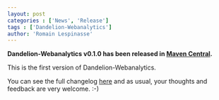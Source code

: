 ```yaml
---
layout: post
categories : ['News', 'Release']
tags : ['Dandelion-Webanalytics']
author: 'Romain Lespinasse'
---
```

**Dandelion-Webanalytics v0.1.0 has been released in [Maven Central](http://search.maven.org/#search%7Cga%7C1%7Cdandelion).**

This is the first version of Dandelion-Webanalytics.

You can see the full changelog [here](/webanalytics/changelog.html) and as usual, your thoughts and feedback are very welcome. :-)